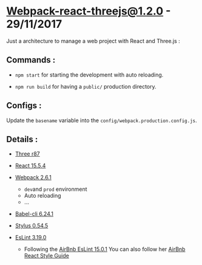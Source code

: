 # Webpack-react-threejs@1.2.0 - 29/11/2017

Just a architecture to manage a web project with React and Three.js :

## Commands :

- `npm start` for starting the development with auto reloading.

- `npm run build` for having a `public/` production directory.

## Configs :

  Update the `basename` variable into the `config/webpack.production.config.js`.

## Details :

- [Three r87]()

- [React 15.5.4]()

- [Webpack 2.6.1]()
  - `dev`and `prod` environment
  - Auto reloading
  - ...

- [Babel-cli 6.24.1]()

- [Stylus 0.54.5]()

- [EsLint 3.19.0](http://eslint.org/)
  - Following the [AirBnb EsLint 15.0.1](https://github.com/airbnb/javascript/tree/master/packages/eslint-config-airbnb) You can also follow her
  [AirBnb React Style Guide](https://github.com/airbnb/javascript/tree/master/react)
